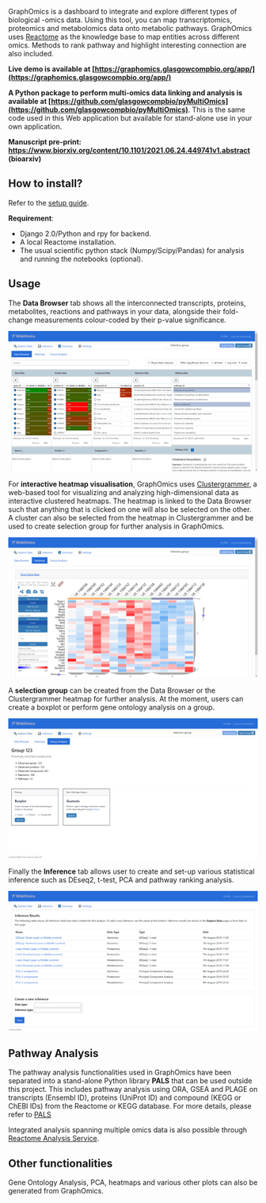 GraphOmics is a dashboard to integrate and explore different types of biological -omics data. 
Using this tool, you can map transcriptomics, proteomics and metabolomics data onto metabolic pathways. 
GraphOmics uses [Reactome](https://reactome.org/) as the knowledge base to map entities across different omics.
Methods to rank pathway and highlight interesting connection are also included.

**Live demo is available at [https://graphomics.glasgowcompbio.org/app/](https://graphomics.glasgowcompbio.org/app/)**

**A Python package to perform multi-omics data linking and analysis is available at [https://github.com/glasgowcompbio/pyMultiOmics](https://github.com/glasgowcompbio/pyMultiOmics)**. This is the same code used in this Web application but available for stand-alone use in your own application.

**Manuscript pre-print: https://www.biorxiv.org/content/10.1101/2021.06.24.449741v1.abstract (bioarxiv)**

## How to install?

Refer to the [setup guide](setup_guide.md).

**Requirement**:
- Django 2.0/Python and rpy for backend.
- A local Reactome installation.
- The usual scientific python stack (Numpy/Scipy/Pandas) for analysis and running the notebooks (optional).

## Usage

The **Data Browser** tab shows all the interconnected transcripts, proteins, metabolites, reactions and pathways in your data, alongside their fold-change measurements colour-coded by their p-value significance.

![Data Explorer](graphomics/images/screenshot1.PNG?raw=true "Data Explorer")

For **interactive heatmap visualisation**, GraphOmics uses [Clustergrammer](https://amp.pharm.mssm.edu/clustergrammer/), a web-based tool for visualizing and analyzing high-dimensional data as interactive clustered heatmaps.
The heatmap is linked to the Data Browser such that anything that is clicked on one will also be selected on the other.
A cluster can also be selected from the heatmap in Clustergrammer and be used to create selection group for further analysis in GraphOmics.

![Heatmap](graphomics/images/screenshot2.PNG?raw=true "Heatmap")

A **selection group** can be created from the Data Browser or the Clustergrammer heatmap for further analysis. At the moment, users can create a boxplot or perform gene ontology analysis on a group.

![Group Analysis](graphomics/images/screenshot3.PNG?raw=true "Group Analysis")

Finally the **Inference** tab allows user to create and set-up various statistical inference such as DEseq2, t-test, PCA and pathway ranking analysis.

![Inference](graphomics/images/screenshot4.PNG?raw=true "Inference")

## Pathway Analysis

The pathway analysis functionalities used in GraphOmics have been separated into a stand-alone Python library **PALS** that can be used outside this project. This includes pathway analysis using ORA, GSEA and PLAGE on transcripts (Ensembl ID), proteins (UniProt ID)
and compound (KEGG or ChEBI IDs) from the Reactome or KEGG database. For more details, please refer to [PALS](http://pals.glasgowcompbio.org)

Integrated analysis spanning multiple omics data is also possible through [Reactome Analysis Service](https://reactome.org/dev/analysis).

## Other functionalities

Gene Ontology Analysis, PCA, heatmaps and various other plots can also be generated from GraphOmics.
